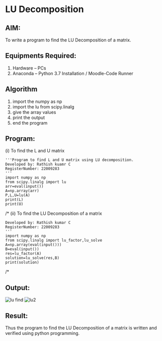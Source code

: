 # LU Decomposition 

## AIM:
To write a program to find the LU Decomposition of a matrix.

## Equipments Required:
1. Hardware – PCs
2. Anaconda – Python 3.7 Installation / Moodle-Code Runner

## Algorithm
1.	import the numpy as np
2.	import the lu from scipy.linalg
3.	give the array values
4.	print the output
5.	end the program

## Program:
(i) To find the L and U matrix
```
'''Program to find L and U matrix using LU decomposition.
Developed by: Rathish kuamr C
RegisterNumber: 22009283
'''
import numpy as np
from scipy.linalg import lu
arr=eval(input())
A=np.array(arr)
P,L,U=lu(A)
print(L)
print(U)
```
/*
(ii) To find the LU Decomposition of a matrix
```
Developed by: Rathish kumar C
RegisterNumber: 22009283
'''
import numpy as np
from scipy.linalg import lu_factor,lu_solve
A=np.array(eval(input()))
B=eval(input())
res=lu_factor(A)
solution=lu_solve(res,B)
print(solution)
```
/*



## Output:
![lu find](https://user-images.githubusercontent.com/120539398/215315710-5a2982ec-d657-49a1-a27f-b44190179bb4.png)
![lu2](https://user-images.githubusercontent.com/120539398/215315751-d1b1c5dd-4d20-457f-aad8-b3836f5a85c0.png)




## Result:
Thus the program to find the LU Decomposition of a matrix is written and verified using python programming.

